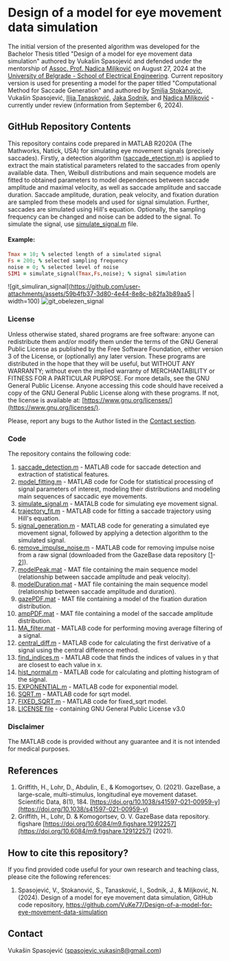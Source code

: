 
# Design of a model for eye movement data simulation
The initial version of the presented algorithm was developed for the Bachelor Thesis titled "Design of a model for eye movement data simulation" authored by Vukašin Spasojević and defended under the mentorship of [Assoc. Prof. Nadica Miljković](https://www.etf.bg.ac.rs/en/faculty/staff/nadica-miljkovic-4323) on August 27, 2024 at the [University of Belgrade - School of Electrical Engineering](https://www.etf.bg.ac.rs/en). Current repository version is used for presenting a model for the paper titled "Computational Method for Saccade Generation" and authored by [Smilja Stokanović](https://orcid.org/0000-0003-0887-2615), Vukašin Spasojević, [Ilija Tanasković](https://orcid.org/0000-0002-6488-4074), [Jaka Sodnik](https://orcid.org/0000-0002-8915-9493), and [Nadica Miljković](https://orcid.org/0000-0002-3933-6076) - currently under review (information from September 6, 2024).

## GitHub Repository Contents
This repository contains code prepared in MATLAB R2020A (The Mathworks, Natick, USA) for simulating eye movement signals (precisely saccades). Firstly, a detection algorithm ([saccade_etection.m](https://github.com/VuKe77/Design-of-a-model-for-eye-movement-data-simulation/blob/master/saccade_detection.m)) is applied to extract the main statistical parameters related to the saccades from openly available data. Then, Weibull distributions and main sequence models are fitted to obtained parameters to model dependences between saccade amplitude and maximal velocity, as well as saccade amplitude and saccade duration. Saccade amplitude, duration, peak velocity, and fixation duration are sampled from these models and used for signal simulation. Further, saccades are simulated using Hill's equation. Optionally, the sampling frequency can be changed and noise can be added to the signal. To simulate the signal, use [simulate_signal.m](https://github.com/VuKe77/Design-of-a-model-for-eye-movement-data-simulation/blob/master/simulate_signal.m) file.

#### Example:
```ruby
Tmax = 10; % selected length of a simulated signal
Fs = 200; % selected sampling frequency
noise = 0; % selected level of noise
SIM1 = simulate_signal(Tmax,Fs,noise); % signal simulation

```
![git_simuliran_signal](https://github.com/user-attachments/assets/59b4fb37-3d80-4e44-8e8c-b82fa3b89aa5 | width=100)
![git_obelezen_signal](https://github.com/user-attachments/assets/fb18c65b-2689-4749-b0a8-7be8328880ae)


### License
Unless otherwise stated, shared programs are free software: anyone can redistribute them and/or modify them under the terms of the GNU General Public License as published by the Free Software Foundation, either version 3 of the License, or (optionally) any later version. These programs are distributed in the hope that they will be useful, but WITHOUT ANY WARRANTY; without even the implied warranty of MERCHANTABILITY or FITNESS FOR A PARTICULAR PURPOSE. For more details, see the GNU General Public License. Anyone accessing this code should have received a copy of the GNU General Public License along with these programs. If not, the license is available at: [https://www.gnu.org/licenses/](https://www.gnu.org/licenses/).

Please, report any bugs to the Author listed in the [Contact section](https://github.com/VuKe77/Design-of-a-model-for-eye-movement-data-simulation?tab=readme-ov-file#contacts).

### Code
The repository contains the following code:

1) [saccade_detection.m](https://github.com/VuKe77/Design-of-a-model-for-eye-movement-data-simulation/blob/master/saccade_detection.m) - MATLAB code for saccade detection and extraction of statistical features.
2) [model_fitting.m](https://github.com/VuKe77/Design-of-a-model-for-eye-movement-data-simulation/blob/master/model_fitting.m) - MATLAB code for Code for statistical processing of signal parameters of interest, modeling their distributions and modeling main sequences of saccadic eye movements.
3) [simulate_signal.m](https://github.com/VuKe77/Design-of-a-model-for-eye-movement-data-simulation/blob/master/simulate_signal.m) - MATALB code for simulating eye movement signal.
4) [trajectory_fit.m](https://github.com/VuKe77/Design-of-a-model-for-eye-movement-data-simulation/blob/master/trajectory_fit.m) - MATLAB code for fitting a saccade trajectory using Hill's equation.
5) [signal_generation.m](https://github.com/VuKe77/Design-of-a-model-for-eye-movement-data-simulation/blob/master/signal_generation.m) - MATLAB code for generating a simulated eye movement signal, followed by applying a detection algorithm to the simulated signal.
6) [remove_impulse_noise.m](https://github.com/VuKe77/Design-of-a-model-for-eye-movement-data-simulation/blob/master/remove_impulse_noise.m) - MATLAB code for removing impulse noise from a raw signal (downloaded from the GazeBase data repository [[1](https://doi.org/10.1038/s41597-021-00959-y)-[2](https://doi.org/10.6084/m9.figshare.12912257)]).
7) [modelPeak.mat](https://github.com/VuKe77/Design-of-a-model-for-eye-movement-data-simulation/blob/master/modelPeak.mat) - MAT file containing the main sequence model (relationship between saccade amplitude and peak velocity).
8) [modelDuration.mat](https://github.com/VuKe77/Design-of-a-model-for-eye-movement-data-simulation/blob/master/modelDuration.mat) - MAT file containing the main sequence model (relationship between saccade amplitude and duration).
9) [gazePDF.mat](https://github.com/VuKe77/Design-of-a-model-for-eye-movement-data-simulation/blob/master/gazePDF.mat) - MAT file containing a model of the fixation duration distribution.
10) [ampPDF.mat](https://github.com/VuKe77/Design-of-a-model-for-eye-movement-data-simulation/blob/master/ampPDF.mat) - MAT file containing a model of the saccade amplitude distribution.
11) [MA_filter.mat](https://github.com/VuKe77/Design-of-a-model-for-eye-movement-data-simulation/blob/master/MA_filter.m) - MATLAB code for performing moving average filtering of a signal.
12) [central_diff.m](https://github.com/VuKe77/Design-of-a-model-for-eye-movement-data-simulation/blob/master/central_diff.m) - MATLAB code for calculating the first derivative of a signal using the central difference method.
13) [find_indices.m](https://github.com/VuKe77/Design-of-a-model-for-eye-movement-data-simulation/blob/master/find_indices.m) - MATLAB code that finds the indices of values in y that are closest to each value in x.
14) [hist_normal.m](https://github.com/VuKe77/Design-of-a-model-for-eye-movement-data-simulation/blob/master/hist_normal.m) - MATLAB code for calculating and plotting histogram of the signal.
15) [EXPONENTIAL.m](https://github.com/VuKe77/Design-of-a-model-for-eye-movement-data-simulation/blob/master/EXPONENTIAL.m) - MATLAB code for exponential model.
16) [SQRT.m](https://github.com/VuKe77/Design-of-a-model-for-eye-movement-data-simulation/blob/master/SQRT.m) - MATLAB code for sqrt model.
17) [FIXED_SQRT.m](https://github.com/VuKe77/Design-of-a-model-for-eye-movement-data-simulation/blob/master/FIXED_SQRT.m) - MATLAB code for fixed_sqrt model.
18) [LICENSE file](https://github.com/VuKe77/Design-of-a-model-for-eye-movement-data-simulation/blob/master/LICENSE) - containing GNU General Public License v3.0

### Disclaimer
The MATLAB code is provided without any guarantee and it is not intended for medical purposes.

## References
1) Griffith, H., Lohr, D., Abdulin, E., & Komogortsev, O. (2021). GazeBase, a large-scale, multi-stimulus, longitudinal eye movement dataset. Scientific Data, 8(1), 184. [https://doi.org/10.1038/s41597-021-00959-y](https://doi.org/10.1038/s41597-021-00959-y)
2) Griffith, H., Lohr, D. & Komogortsev, O. V. GazeBase data repository. figshare [https://doi.org/10.6084/m9.figshare.12912257](https://doi.org/10.6084/m9.figshare.12912257) (2021).

## How to cite this repository?
If you find provided code useful for your own research and teaching class, please cite the following references:
1) Spasojević, V., Stokanović, S., Tanasković, I., Sodnik, J., & Miljković, N. (2024). Design of a model for eye movement data simulation, GitHub code repository, https://github.com/VuKe77/Design-of-a-model-for-eye-movement-data-simulation

## Contact
Vukašin Spasojević ([spasojevic.vukasin8@gmail.com](mailto:spasojevic.vukasin8@gmail.com))
